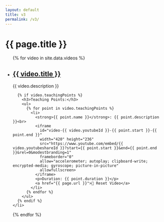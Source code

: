 ```yaml
---
layout: default
title: v3
permalink: /v3/
---
```


<h1>{{ page.title }}</h1>

<ul>
  {% for video in site.data.videos %}
    <li>
      <h2><a href="{{ video.url }}">{{ video.title }}</a></h2>
      <p>{{ video.description }}</p>

      {% if video.teachingPoints %}
        <h3>Teaching Points:</h3>
        <ul>
          {% for point in video.teachingPoints %}
            <li>
              <strong>{{ point.name }}</strong>: {{ point.description }}<br>
              <iframe 
                id="video-{{ video.youtubeId }}-{{ point.start }}-{{ point.end }}"
                width="420" height="236"
                src="https://www.youtube.com/embed/{{ video.youtubeshareId }}?start={{ point.start }}&end={{ point.end }}&rel=0&modestbranding=1"
                frameborder="0" 
                allow="accelerometer; autoplay; clipboard-write; encrypted-media; gyroscope; picture-in-picture"
                allowfullscreen>
              </iframe>
              <p>Duration: {{ point.duration }}</p>
              <a href="{{ page.url }}">🔁 Reset Video</a>
            </li>
          {% endfor %}
        </ul>
      {% endif %}
    </li>
  {% endfor %}
</ul>
